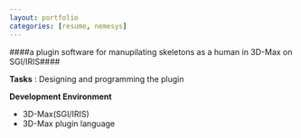 ```yaml
---
layout: portfolio
categories: [resume, nemesys]
---
```


####a plugin software for manupilating skeletons as a human in 3D-Max on SGI/IRIS####

  **Tasks**
  : Designing and programming the plugin

  **Development Environment**

  - 3D-Max(SGI/IRIS)
  - 3D-Max plugin language
